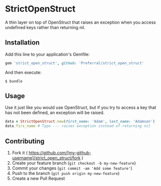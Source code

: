 # StrictOpenStruct

A thin layer on top of OpenStruct that raises an exception when you access undefined keys rather than returning nil.

## Installation

Add this line to your application's Gemfile:

```ruby
gem 'strict_open_struct', github: 'Preferral/strict_open_struct'
```

And then execute:

    $ bundle

## Usage

Use it just like you would use OpenStruct, but if you try to access a key that has not been defined, an exception will be raised.

```ruby
data = StrictOpenStruct.new(first_name: 'Adam', last_name: 'Adamson')
data.firs_name # Typo --- raises exception instead of returning nil
```

## Contributing

1. Fork it ( https://github.com/[my-github-username]/strict_open_struct/fork )
2. Create your feature branch (`git checkout -b my-new-feature`)
3. Commit your changes (`git commit -am 'Add some feature'`)
4. Push to the branch (`git push origin my-new-feature`)
5. Create a new Pull Request
